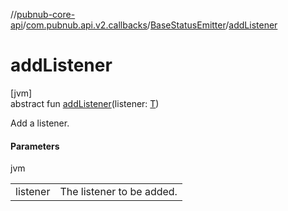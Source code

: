 //[pubnub-core-api](../../../index.md)/[com.pubnub.api.v2.callbacks](../index.md)/[BaseStatusEmitter](index.md)/[addListener](add-listener.md)

# addListener

[jvm]\
abstract fun [addListener](add-listener.md)(listener: [T](index.md))

Add a listener.

#### Parameters

jvm

| | |
|---|---|
| listener | The listener to be added. |
